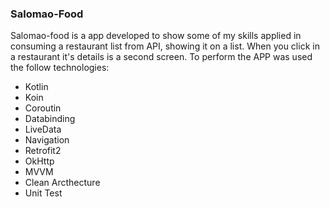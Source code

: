 ### Salomao-Food

Salomao-food is a app developed to show some of my skills applied in consuming a restaurant list from API, showing it on a list. When you click in a restaurant it's details is a second screen.
To perform the APP was used the follow technologies:

* Kotlin
* Koin
* Coroutin
* Databinding
* LiveData
* Navigation
* Retrofit2
* OkHttp
* MVVM
* Clean Arcthecture
* Unit Test

